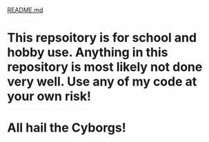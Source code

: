 [README.md](https://github.com/user-attachments/files/22364973/README.md)
# This repsoitory is for school and hobby use. Anything in this repository is most likely not done very well. Use any of my code at your own risk!

# All hail the Cyborgs!
